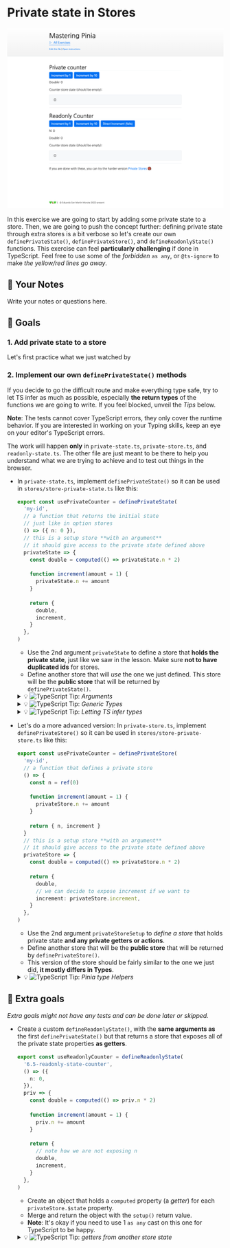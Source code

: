 # Private state in Stores

<picture>
  <source srcset="./.internal/screenshot-dark.png" media="(prefers-color-scheme: dark)">
  <img src="./.internal/screenshot-light.png">
</picture>

In this exercise we are going to start by adding some private state to a store. Then, we are going to push the concept
further: defining private state through extra stores is a bit verbose so let's create our own `definePrivateState()`,
`definePrivateStore()`, and `defineReadonlyState()` functions. This exercise can feel **particularly challenging** if
done in TypeScript. Feel free to use some of the _forbidden_ `as any`, or `@ts-ignore` to make _the yellow/red lines go
away_.

## 📝 Your Notes

Write your notes or questions here.

## 🎯 Goals

### 1. Add private state to a store

Let's first practice what we just watched by

### 2. Implement our own `definePrivateState()` methods

If you decide to go the difficult route and make everything type safe, try to let TS infer as much as possible,
especially **the return types** of the functions we are going to write. If you feel blocked, unveil the _Tips_ below.

**Note**: The tests cannot cover TypeScript errors, they only cover the runtime behavior. If you are interested in
working on your Typing skills, keep an eye on your editor's TypeScript errors.

The work will happen **only** in `private-state.ts`, `private-store.ts`, and `readonly-state.ts`. The other file are
just meant to be there to help you understand what we are trying to achieve and to test out things in the browser.

- In `private-state.ts`, implement `definePrivateState()` so it can be used in `stores/store-private-state.ts` like
  this:

  ```ts
  export const usePrivateCounter = definePrivateState(
    'my-id',
    // a function that returns the initial state
    // just like in option stores
    () => ({ n: 0 }),
    // this is a setup store **with an argument**
    // it should give access to the private state defined above
    privateState => {
      const double = computed(() => privateState.n * 2)

      function increment(amount = 1) {
        privateState.n += amount
      }

      return {
        double,
        increment,
      }
    },
  )
  ```

  - Use the 2nd argument `privateState` to define a store that **holds the private state**, just like we saw in the
    lesson. Make sure **not to have duplicated ids** for stores.
  - Define another store that will _use_ the one we just defined. This store will be the **public store** that will be
    returned by `definePrivateState()`.

  <details>
  <summary>💡 <img class="tip-logo" src="/logo-ts.svg" alt="TypeScript"> Tip: <i>Arguments</i></summary>

  `definePrivateState()` should accept 3 generics. One used by each argument. This doesn't mean it should just be:

  ```ts
  definePrivateState<
    // feel free to name them as you want
    Id,
    PrivateState,
    SetupStore
  >(id: Id, privateState: PrivateState, SetupStore) {
    // ...
  }
  ```

  The _more_ you can constrain a type, the better TypeScript will be at inferring it!

  </details>

  <details>
  <summary>💡 <img class="tip-logo" src="/logo-ts.svg" alt="TypeScript"> Tip: <i>Generic Types</i></summary>

  If you one of the following error:

  ```
  Type 'Id' is not assignable to type 'string'
  Type 'PrivateState' is not assignable to type 'StateTree'
  ```

  `Id` and `PrivateState` are the generic types I used but you might have named them differently.

  It means the generic `PrivateState` is not constrained enough. You can fix it by adding a constraint to the generic:

  ```ts
  function definePrivateState<
    Id extends string,
    PublicState extends StateTree,
    // TODO: You still have to figure out this one
    SetupReturn,
  >(/* ... */) {
    // ...
  }
  ```

  </details>

  <details>
  <summary>💡 <img class="tip-logo" src="/logo-ts.svg" alt="TypeScript"> Tip: <i>Letting TS infer types</i></summary>

  In order to get the most out of TypeScript inference, try to be as close to the actual type you want to use in your
  generics. For example, instead of doing this:

  ```ts
  export function definePrivateState<
    Id,
    // we are aligning with the type of the 2nd argument
    PrivateState extends () => StateTree,
    SetupReturn,
  >(
    id: Id,
    // 👉 look how we just consume the type here
    privateStateFn: PrivateState,
    // 👉 here we can use type helpers but the return type is not inferred as we want
    setup: (privateSTate: ReturnType<PrivateState>) => SetupReturn,
  ) {
    // ... hiding the rest of the solution
    setup(privateStore.$state) // 🔴 type error
  }
  ```

  What we want is the actual shape of the state, not the function that returns it. We can do this:

  ```ts
  export function definePrivateState<
    Id,
    // we are aligning with the type of the 2nd argument
    PrivateState extends StateTree,
    SetupReturn,
  >(
    id: Id,
    // 👉 Here the type PrivateState is closer to what we need
    privateStateFn: () => PrivateState,
    // 👉 And we can use it directly here
    setup: (privateSTate: PrivateState) => SetupReturn,
  ) {
    // ... hiding the rest of the solution
    setup(privateStore.$state) // ✅ No error!
  }
  ```

  </details>

- Let's do a more advanced version: In `private-store.ts`, implement `definePrivateStore()` so it can be used in
  `stores/store-private-store.ts` like this:

  ```ts
  export const usePrivateCounter = definePrivateStore(
    'my-id',
    // a function that defines a private store
    () => {
      const n = ref(0)

      function increment(amount = 1) {
        privateStore.n += amount
      }

      return { n, increment }
    }
    // this is a setup store **with an argument**
    // it should give access to the private state defined above
    privateStore => {
      const double = computed(() => privateStore.n * 2)

      return {
        double,
        // we can decide to expose increment if we want to
        increment: privateStore.increment,
      }
    },
  )
  ```

  - Use the 2nd argument `privateStoreSetup` to _define a store_ that holds private state **and any private getters or
    actions**.
  - Define another store that will be the **public store** that will be returned by `definePrivateStore()`.
  - This version of the store should be fairly similar to the one we just did, **it mostly differs in Types**.

  <details>
  <summary>💡 <img class="tip-logo" src="/logo-ts.svg" alt="TypeScript"> Tip: <i>Pinia type Helpers</i></summary>

  Pinia exposes some type helpers to work with Store types. In this scenario, we need a way to extract the type of a
  _Store instance_ from the `privateStoreSetup` function. We can use `SetupStoreDefinition` for that:

  ```ts
  import { SetupStoreDefinition, defineStore } from 'pinia'

  export function definePrivateStore<
    Id extends string,
    // 👇 no extends constraint this time, like with StoreSetup
    PrivateStore,
    StoreSetup,
  >(
    id: Id,
    // 👇 same as before
    privateStoreSetup: () => PrivateStore,
    setup: (
      // 👇 We need to get a bit more complex here
      privateState: ReturnType<SetupStoreDefinition<string, PrivateStore>>,
    ) => StoreSetup,
  ) {
    // ...
  }
  ```

  </details>

## 💪 Extra goals

_Extra goals might not have any tests and can be done later or skipped._

- Create a custom `defineReadonlyState()`, with the **same arguments as** the first `definePrivateState()` but that
  returns a store that exposes all of the private state properties **as getters**.

  ```ts
  export const useReadonlyCounter = defineReadonlyState(
    '6.5-readonly-state-counter',
    () => ({
      n: 0,
    }),
    priv => {
      const double = computed(() => priv.n * 2)

      function increment(amount = 1) {
        priv.n += amount
      }

      return {
        // note how we are not exposing n
        double,
        increment,
      }
    },
  )
  ```

  - Create an object that holds a `computed` property (a _getter_) for each `privateStore.$state` property.
  - Merge and return the object with the `setup()` return value.
  - **Note**: It's okay if you need to use 1 `as any` cast on this one for TypeScript to be happy.

  <details>
  <summary>💡 <img class="tip-logo" src="/logo-ts.svg" alt="TypeScript"> Tip: <i>getters from another store state</i></summary>

  You can type the object that holds the getters be using a `K in keyof PrivateState` and the `ComputedRef` type from
  Vue:

  ```ts
  const privateStateAsGetters: {
    [K in keyof PrivateState]: ComputedRef<PrivateState[K]>
    // NOTE: this one is a bit harder to get typed correctly as we fill the object afterwards
  } = {} as any

  for (const key in privateStore.$state) {
    // ...
  }
  ```

  This should let TypeScript to infer the correct type if you return it with

  ```ts
  return { ...privateStateAsGetters, ...setupReturn }
  ```

  </details>
